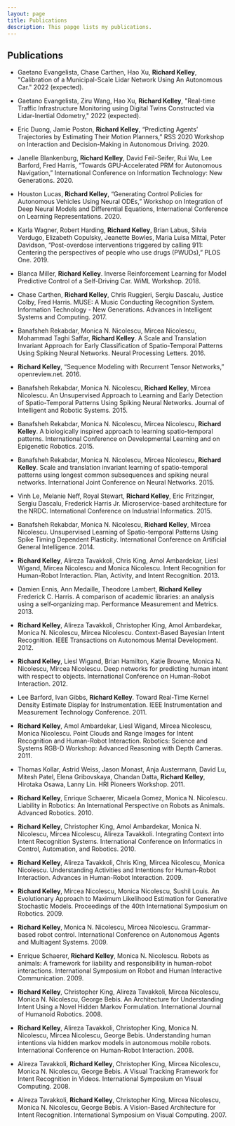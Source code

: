 ```yaml
---
layout: page
title: Publications
description: This papge lists my publications.
---
```

## Publications

- Gaetano Evangelista, Chase Carthen, Hao Xu, **Richard Kelley**,
  "Calibration of a Municipal-Scale Lidar Network Using An Autonomous
  Car." 2022 (expected).
  
- Gaetano Evangelista, Ziru Wang, Hao Xu, **Richard Kelley**,
  "Real-time Traffic Infrastructure Monitoring using Digital Twins
  Constructed via Lidar-Inertial Odometry," 2022 (expected).

- Eric Duong, Jamie Poston, **Richard Kelley**, “Predicting Agents’
  Trajectories by Estimating Their Motion Planners,” RSS 2020
  Workshop on Interaction and Decision-Making in Autonomous
  Driving. 2020.

- Janelle Blankenburg, **Richard Kelley**, David Feil-Seifer, Rui Wu, Lee
  Barford, Fred Harris, “Towards GPU-Accelerated PRM for Autonomous
  Navigation,” International Conference on Information Technology: New
  Generations. 2020.

- Houston Lucas, **Richard Kelley**, “Generating Control Policies for
  Autonomous Vehicles Using Neural ODEs,” Workshop on Integration of
  Deep Neural Models and Differential Equations, International
  Conference on Learning Representations. 2020.

- Karla Wagner, Robert Harding, **Richard Kelley**, Brian Labus,
  Silvia Verdugo, Elizabeth Copulsky, Jeanette Bowles, Maria Luisa
  Mittal, Peter Davidson, “Post-overdose interventions triggered by
  calling 911: Centering the perspectives of people who use drugs
  (PWUDs),” PLOS One. 2019.

- Blanca Miller, **Richard Kelley**. Inverse Reinforcement Learning
  for Model Predictive Control of a Self-Driving Car. WiML
  Workshop. 2018.

- Chase Carthen, **Richard Kelley**, Chris Ruggieri, Sergiu Dascalu,
  Justice Colby, Fred Harris. MUSE: A Music Conducting Recognition
  System. Information Technology - New Generations. Advances in
  Intelligent Systems and Computing. 2017.

- Banafsheh Rekabdar, Monica N. Nicolescu, Mircea Nicolescu, Mohammad
  Taghi Saffar, **Richard Kelley**. A Scale and Translation Invariant
  Approach for Early Classification of Spatio-Temporal Patterns Using
  Spiking Neural Networks. Neural Processing Letters. 2016.

- **Richard Kelley**, “Sequence Modeling with Recurrent Tensor
  Networks,” openreview.net. 2016.

- Banafsheh Rekabdar, Monica N. Nicolescu, **Richard Kelley**, Mircea
  Nicolescu. An Unsupervised Approach to Learning and Early Detection
  of Spatio-Temporal Patterns Using Spiking Neural Networks. Journal
  of Intelligent and Robotic Systems. 2015.

- Banafsheh Rekabdar, Monica N. Nicolescu, Mircea Nicolescu, **Richard
  Kelley**. A biologically inspired approach to learning
  spatio-temporal patterns. International Conference on Developmental
  Learning and on Epigenetic Robotics. 2015.

- Banafsheh Rekabdar, Monica N. Nicolescu, Mircea Nicolescu, **Richard
  Kelley**. Scale and translation invariant learning of
  spatio-temporal patterns using longest common subsequences and
  spiking neural networks. International Joint Conference on Neural
  Networks. 2015.

- Vinh Le, Melanie Neff, Royal Stewart, **Richard Kelley**, Eric
  Fritzinger, Sergiu Dascalu, Frederick Harris Jr. Microservice-based
  architecture for the NRDC. International Conference on Industrial
  Informatics. 2015.

- Banafsheh Rekabdar, Monica N. Nicolescu, **Richard Kelley**, Mircea
  Nicolescu. Unsupervised Learning of Spatio-temporal Patterns Using
  Spike Timing Dependent Plasticity. International Conference on
  Artificial General Intelligence. 2014.

- **Richard Kelley**, Alireza Tavakkoli, Chris King, Amol Ambardekar,
  Liesl Wigand, Mircea Nicolescu and Monica Nicolescu. Intent
  Recognition for Human-Robot Interaction. Plan, Activity, and Intent
  Recognition. 2013.

- Damien Ennis, Ann Medaille, Theodore Lambert, **Richard Kelley**
  Frederick C. Harris. A comparison of academic libraries: an analysis
  using a self‐organizing map. Performance Measurement and
  Metrics. 2013.

- **Richard Kelley**, Alireza Tavakkoli, Christopher King, Amol
    Ambardekar, Monica N. Nicolescu, Mircea Nicolescu. Context-Based
    Bayesian Intent Recognition. IEEE Transactions on Autonomous
    Mental Development. 2012.

- **Richard Kelley**, Liesl Wigand, Brian Hamilton, Katie Browne,
    Monica N. Nicolescu, Mircea Nicolescu. Deep networks for
    predicting human intent with respect to objects. International
    Conference on Human-Robot Interaction. 2012.

- Lee Barford, Ivan Gibbs, **Richard Kelley**. Toward Real-Time Kernel
  Density Estimate Display for Instrumentation. IEEE Instrumentation
  and Measurement Technology Conference. 2011.

- **Richard Kelley**, Amol Ambardekar, Liesl Wigand, Mircea Nicolescu,
  Monica Nicolescu. Point Clouds and Range Images for Intent
  Recognition and Human-Robot Interaction. Robotics: Science and
  Systems RGB-D Workshop: Advanced Reasoning with Depth Cameras. 2011.

- Thomas Kollar, Astrid Weiss, Jason Monast, Anja Austermann, David
  Lu, Mitesh Patel, Elena Gribovskaya, Chandan Datta, **Richard
  Kelley**, Hirotaka Osawa, Lanny Lin. HRI Pioneers Workshop. 2011.

- **Richard Kelley**, Enrique Schaerer, Micaela Gomez, Monica
    N. Nicolescu. Liability in Robotics: An International Perspective
    on Robots as Animals. Advanced Robotics. 2010.

- **Richard Kelley**, Christopher King, Amol Ambardekar, Monica
    N. Nicolescu, Mircea Nicolescu, Alireza Tavakkoli. Integrating
    Context into Intent Recognition Systems. International Conference
    on Informatics in Control, Automation, and Robotics. 2010.

- **Richard Kelley**, Alireza Tavakkoli, Chris King, Mircea Nicolescu,
    Monica Nicolescu. Understanding Activities and Intentions for
    Human-Robot Interaction. Advances in Human-Robot Interaction. 2009.

- **Richard Kelley**, Mircea Nicolescu, Monica Nicolescu, Sushil
    Louis. An Evolutionary Approach to Maximum Likelihood Estimation
    for Generative Stochastic Models. Proceedings of the 40th
    International Symposium on Robotics. 2009.

- **Richard Kelley**, Monica N. Nicolescu, Mircea Nicolescu.
    Grammar-based robot control. International Conference on
    Autonomous Agents and Multiagent Systems. 2009.

- Enrique Schaerer, **Richard Kelley**, Monica N. Nicolescu. Robots as
  animals: A framework for liability and responsibility in human-robot
  interactions. International Symposium on Robot and Human Interactive
  Communication. 2009.

- **Richard Kelley**, Christopher King, Alireza Tavakkoli, Mircea
    Nicolescu, Monica N. Nicolescu, George Bebis. An Architecture for
    Understanding Intent Using a Novel Hidden Markov
    Formulation. International Journal of Humanoid Robotics. 2008.

- **Richard Kelley**, Alireza Tavakkoli, Christopher King, Monica
    N. Nicolescu, Mircea Nicolescu, George Bebis. Understanding human
    intentions via hidden markov models in autonomous mobile
    robots. International Conference on Human-Robot Interaction. 2008.

- Alireza Tavakkoli, **Richard Kelley**, Christopher King, Mircea
  Nicolescu, Monica N. Nicolescu, George Bebis. A Visual Tracking
  Framework for Intent Recognition in Videos. International Symposium
  on Visual Computing. 2008.

- Alireza Tavakkoli, **Richard Kelley**, Christopher King, Mircea
  Nicolescu, Monica N. Nicolescu, George Bebis. A Vision-Based
  Architecture for Intent Recognition. International Symposium on
  Visual Computing. 2007.
